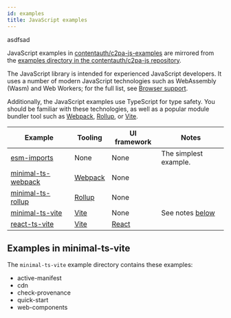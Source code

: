 ```yaml
---
id: examples
title: JavaScript examples
---
```


asdfsad

JavaScript examples in [contentauth/c2pa-js-examples](https://github.com/contentauth/c2pa-js-examples) are mirrored from the [examples directory in the contentauth/c2pa-js repository](https://github.com/contentauth/c2pa-js/tree/main/examples).

The JavaScript library is intended for experienced JavaScript developers. It uses a number of modern JavaScript technologies such as WebAssembly (Wasm) and Web Workers; for the full list, see [Browser support](../getting-started/overview/#browser-support). 

Additionally, the JavaScript examples use TypeScript for type safety. You should be familiar with these technologies, as well as a popular module bundler tool such as [Webpack](https://webpack.js.org/), [Rollup](https://rollupjs.org/), or [Vite](https://vitejs.dev/).


| Example | Tooling | UI framework | Notes |
|---------|------------------------|--------------|-------|
| [esm-imports](https://github.com/contentauth/c2pa-js/tree/main/examples/esm-imports) | None | None | The simplest example. |
| [minimal-ts-webpack](https://github.com/contentauth/c2pa-js/tree/main/examples/minimal-ts-webpack) |  [Webpack](https://webpack.js.org/) | None | |
| [minimal-ts-rollup](https://github.com/contentauth/c2pa-js/tree/main/examples/minimal-ts-rollup) | [Rollup](https://rollupjs.org/)  | None | |
| [minimal-ts-vite](https://github.com/contentauth/c2pa-js/tree/main/examples/minimal-ts-vite) | [Vite](https://vitejs.dev/)| None | See notes [below](#examples-in-minimal-ts-vite) |	
| [react-ts-vite](https://github.com/contentauth/c2pa-js/tree/main/examples/react-ts-vite) | [Vite](https://vitejs.dev/) | [React](https://react.dev/) | |

## Examples in minimal-ts-vite

The `minimal-ts-vite` example directory contains these examples:
- active-manifest
- cdn
- check-provenance
- quick-start
- web-components


